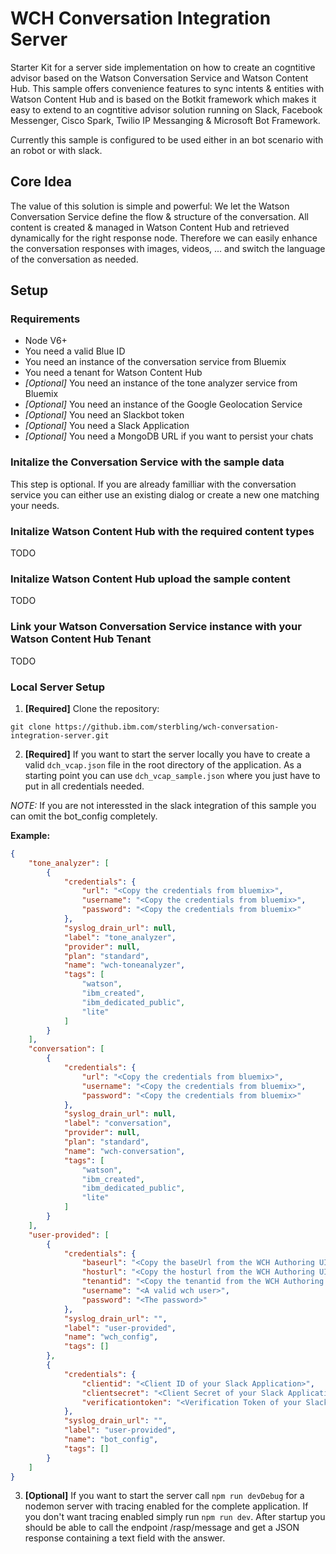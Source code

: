 # WCH Conversation Integration Server

Starter Kit for a server side implementation on how to create an cogntitive advisor based on the Watson Conversation Service and Watson Content Hub. This sample offers convenience features to sync intents & entities with Watson Content Hub and is based on the Botkit framework which makes it easy to extend to an cogntitive advisor solution running on Slack, Facebook Messenger, Cisco Spark, Twilio IP Messanging & Microsoft Bot Framework.

Currently this sample is configured to be used either in an bot scenario with an robot or with slack.

## Core Idea
The value of this solution is simple and powerful: We let the Watson Conversation Service define the flow & structure of the conversation. All content is created & managed in Watson Content Hub and retrieved dynamically for the right response node. Therefore we can easily enhance the conversation responses with images, videos, ... and switch the language of the conversation as needed.

## Setup
### Requirements
- Node V6+
- You need a valid Blue ID
- You need an instance of the conversation service from Bluemix
- You need a tenant for Watson Content Hub
- *[Optional]* You need an instance of the tone analyzer service from Bluemix
- *[Optional]* You need an instance of the Google Geolocation Service
- *[Optional]* You need an Slackbot token
- *[Optional]* You need a Slack Application
- *[Optional]* You need a MongoDB URL if you want to persist your chats

### Initalize the Conversation Service with the sample data
This step is optional. If you are already familliar with the conversation service you can either use an existing dialog or create a new one matching your needs.

### Initalize Watson Content Hub with the required content types
TODO

### Initalize Watson Content Hub upload the sample content
TODO

### Link your Watson Conversation Service instance with your Watson Content Hub Tenant
TODO

### Local Server Setup
1. **[Required]** Clone the repository:
```
git clone https://github.ibm.com/sterbling/wch-conversation-integration-server.git
```

2. **[Required]** If you want to start the server locally you have to create a valid `dch_vcap.json` file in the root directory of the application. As a starting point you can use `dch_vcap_sample.json` where you just have to put in all credentials needed.

*NOTE:* If you are not interessted in the slack integration of this sample you can omit the bot_config completely.

**Example:**
```json
{
    "tone_analyzer": [
        {
            "credentials": {
                "url": "<Copy the credentials from bluemix>",
                "username": "<Copy the credentials from bluemix>",
                "password": "<Copy the credentials from bluemix>"
            },
            "syslog_drain_url": null,
            "label": "tone_analyzer",
            "provider": null,
            "plan": "standard",
            "name": "wch-toneanalyzer",
            "tags": [
                "watson",
                "ibm_created",
                "ibm_dedicated_public",
                "lite"
            ]
        }
    ],
    "conversation": [
        {
            "credentials": {
                "url": "<Copy the credentials from bluemix>",
                "username": "<Copy the credentials from bluemix>",
                "password": "<Copy the credentials from bluemix>"
            },
            "syslog_drain_url": null,
            "label": "conversation",
            "provider": null,
            "plan": "standard",
            "name": "wch-conversation",
            "tags": [
                "watson",
                "ibm_created",
                "ibm_dedicated_public",
                "lite"
            ]
        }
    ],
    "user-provided": [
        {
            "credentials": {
                "baseurl": "<Copy the baseUrl from the WCH Authoring UI>",
                "hosturl": "<Copy the hosturl from the WCH Authoring UI>",
                "tenantid": "<Copy the tenantid from the WCH Authoring UI>",
                "username": "<A valid wch user>",
                "password": "<The password>"
            },
            "syslog_drain_url": "",
            "label": "user-provided",
            "name": "wch_config",
            "tags": []
        },
        {
            "credentials": {
                "clientid": "<Client ID of your Slack Application>",
                "clientsecret": "<Client Secret of your Slack Application>",
                "verificationtoken": "<Verification Token of your Slack Application>"
            },
            "syslog_drain_url": "",
            "label": "user-provided",
            "name": "bot_config",
            "tags": []
        }
    ]
}
```
3. **[Optional]** If you want to start the server call `npm run devDebug` for a nodemon server with tracing enabled for the complete application. If you don't want tracing enabled simply run `npm run dev`. After startup you should be able to call the endpoint /rasp/message and get a JSON response containing a text field with the answer.
